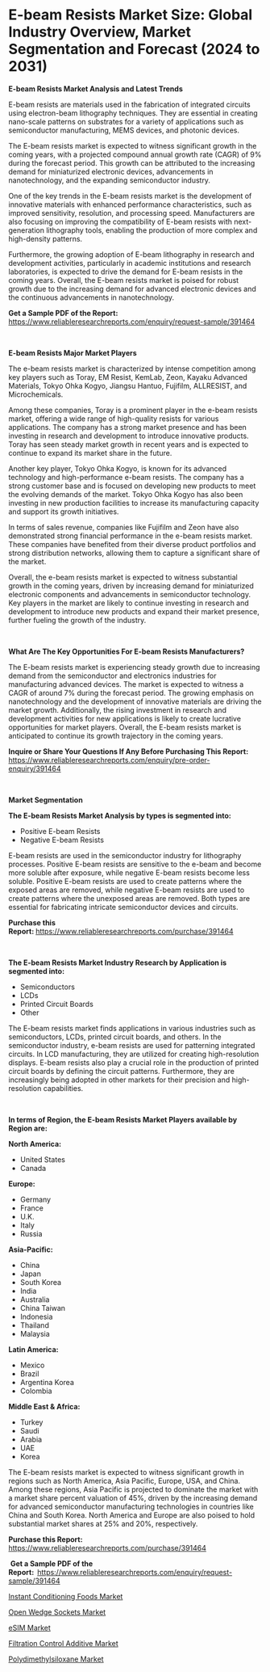 <p><h1>E-beam Resists Market Size: Global Industry Overview, Market Segmentation and Forecast (2024 to 2031)</h1></p><p><strong>E-beam Resists Market Analysis and Latest Trends</strong></p>
<p><p>E-beam resists are materials used in the fabrication of integrated circuits using electron-beam lithography techniques. They are essential in creating nano-scale patterns on substrates for a variety of applications such as semiconductor manufacturing, MEMS devices, and photonic devices.</p><p>The E-beam resists market is expected to witness significant growth in the coming years, with a projected compound annual growth rate (CAGR) of 9% during the forecast period. This growth can be attributed to the increasing demand for miniaturized electronic devices, advancements in nanotechnology, and the expanding semiconductor industry.</p><p>One of the key trends in the E-beam resists market is the development of innovative materials with enhanced performance characteristics, such as improved sensitivity, resolution, and processing speed. Manufacturers are also focusing on improving the compatibility of E-beam resists with next-generation lithography tools, enabling the production of more complex and high-density patterns.</p><p>Furthermore, the growing adoption of E-beam lithography in research and development activities, particularly in academic institutions and research laboratories, is expected to drive the demand for E-beam resists in the coming years. Overall, the E-beam resists market is poised for robust growth due to the increasing demand for advanced electronic devices and the continuous advancements in nanotechnology.</p></p>
<p><strong>Get a Sample PDF of the Report:&nbsp;</strong> <a href="https://www.reliableresearchreports.com/enquiry/request-sample/391464">https://www.reliableresearchreports.com/enquiry/request-sample/391464</a></p>
<p>&nbsp;</p>
<p><strong>E-beam Resists Major Market Players</strong></p>
<p><p>The e-beam resists market is characterized by intense competition among key players such as Toray, EM Resist, KemLab, Zeon, Kayaku Advanced Materials, Tokyo Ohka Kogyo, Jiangsu Hantuo, Fujifilm, ALLRESIST, and Microchemicals.</p><p>Among these companies, Toray is a prominent player in the e-beam resists market, offering a wide range of high-quality resists for various applications. The company has a strong market presence and has been investing in research and development to introduce innovative products. Toray has seen steady market growth in recent years and is expected to continue to expand its market share in the future.</p><p>Another key player, Tokyo Ohka Kogyo, is known for its advanced technology and high-performance e-beam resists. The company has a strong customer base and is focused on developing new products to meet the evolving demands of the market. Tokyo Ohka Kogyo has also been investing in new production facilities to increase its manufacturing capacity and support its growth initiatives.</p><p>In terms of sales revenue, companies like Fujifilm and Zeon have also demonstrated strong financial performance in the e-beam resists market. These companies have benefited from their diverse product portfolios and strong distribution networks, allowing them to capture a significant share of the market.</p><p>Overall, the e-beam resists market is expected to witness substantial growth in the coming years, driven by increasing demand for miniaturized electronic components and advancements in semiconductor technology. Key players in the market are likely to continue investing in research and development to introduce new products and expand their market presence, further fueling the growth of the industry.</p></p>
<p>&nbsp;</p>
<p><strong>What Are The Key Opportunities For E-beam Resists Manufacturers?</strong></p>
<p><p>The E-beam resists market is experiencing steady growth due to increasing demand from the semiconductor and electronics industries for manufacturing advanced devices. The market is expected to witness a CAGR of around 7% during the forecast period. The growing emphasis on nanotechnology and the development of innovative materials are driving the market growth. Additionally, the rising investment in research and development activities for new applications is likely to create lucrative opportunities for market players. Overall, the E-beam resists market is anticipated to continue its growth trajectory in the coming years.</p></p>
<p><strong>Inquire or Share Your Questions If Any Before Purchasing This Report:</strong> <a href="https://www.reliableresearchreports.com/enquiry/pre-order-enquiry/391464">https://www.reliableresearchreports.com/enquiry/pre-order-enquiry/391464</a></p>
<p>&nbsp;</p>
<p><strong>Market Segmentation</strong></p>
<p><strong>The E-beam Resists Market Analysis by types is segmented into:</strong></p>
<p><ul><li>Positive E-beam Resists</li><li>Negative E-beam Resists</li></ul></p>
<p><p>E-beam resists are used in the semiconductor industry for lithography processes. Positive E-beam resists are sensitive to the e-beam and become more soluble after exposure, while negative E-beam resists become less soluble. Positive E-beam resists are used to create patterns where the exposed areas are removed, while negative E-beam resists are used to create patterns where the unexposed areas are removed. Both types are essential for fabricating intricate semiconductor devices and circuits.</p></p>
<p><strong>Purchase this Report:&nbsp;</strong><a href="https://www.reliableresearchreports.com/purchase/391464">https://www.reliableresearchreports.com/purchase/391464</a></p>
<p>&nbsp;</p>
<p><strong>The E-beam Resists Market Industry Research by Application is segmented into:</strong></p>
<p><ul><li>Semiconductors</li><li>LCDs</li><li>Printed Circuit Boards</li><li>Other</li></ul></p>
<p><p>The E-beam resists market finds applications in various industries such as semiconductors, LCDs, printed circuit boards, and others. In the semiconductor industry, e-beam resists are used for patterning integrated circuits. In LCD manufacturing, they are utilized for creating high-resolution displays. E-beam resists also play a crucial role in the production of printed circuit boards by defining the circuit patterns. Furthermore, they are increasingly being adopted in other markets for their precision and high-resolution capabilities.</p></p>
<p>&nbsp;</p>
<p><strong>In terms of Region, the E-beam Resists Market Players available by Region are:</strong></p>
<p>
    <p> <strong> North America: </strong>
        <ul>
            <li>United States</li>
            <li>Canada</li>
        </ul>
        </p> 
    <p> <strong> Europe: </strong>
        <ul>
            <li>Germany</li>
            <li>France</li>
            <li>U.K.</li>
            <li>Italy</li>
            <li>Russia</li>
        </ul>
        </p> 
    <p> <strong> Asia-Pacific: </strong>
        <ul>
            <li>China</li>
            <li>Japan</li>
            <li>South Korea</li>
            <li>India</li>
            <li>Australia</li>
            <li>China Taiwan</li>
            <li>Indonesia</li>
            <li>Thailand</li>
            <li>Malaysia</li>
        </ul>
        </p> 
    <p> <strong> Latin America: </strong>
        <ul>
            <li>Mexico</li>
            <li>Brazil</li>
            <li>Argentina Korea</li>
            <li>Colombia</li>
        </ul>
        </p> 
    <p> <strong> Middle East & Africa: </strong>
        <ul>
            <li>Turkey</li>
            <li>Saudi</li>
            <li>Arabia</li>
            <li>UAE</li>
            <li>Korea</li>
        </ul>
    </p>
    </p>
<p><p>The E-beam resists market is expected to witness significant growth in regions such as North America, Asia Pacific, Europe, USA, and China. Among these regions, Asia Pacific is projected to dominate the market with a market share percent valuation of 45%, driven by the increasing demand for advanced semiconductor manufacturing technologies in countries like China and South Korea. North America and Europe are also poised to hold substantial market shares at 25% and 20%, respectively.</p></p>
<p><strong>Purchase this Report: </strong><a href="https://www.reliableresearchreports.com/purchase/391464">https://www.reliableresearchreports.com/purchase/391464</a></p>
<p>&nbsp;<strong>Get a Sample PDF of the Report:&nbsp;&nbsp;</strong><a href="https://www.reliableresearchreports.com/enquiry/request-sample/391464">https://www.reliableresearchreports.com/enquiry/request-sample/391464</a></p>
<p><strong></strong></p>
<p><p><a href="https://silk-columnist-571.notion.site/Instant-Conditioning-Foods-Market-Analysis-and-Market-Size-Global-Industry-Overview-Market-Segment-e56f7fbecf4a4b92b6805e150ba31806">Instant Conditioning Foods Market</a></p><p><a href="https://cat-emmental-94b.notion.site/Open-Wedge-Sockets-Market-Analysis-and-Market-Size-Global-Industry-Overview-Market-Segmentation-an-5e740de9523b411c937d08c05a9107a7">Open Wedge Sockets Market</a></p><p><a href="https://view.publitas.com/reportprime-1/esim-market-research-report-forecasted-for-period-from-2024-2031-by-market-type-market-application-and-region/">eSIM Market</a></p><p><a href="https://github.com/mauripalmi/Market-Research-Report-List-2/blob/main/filtration-control-additive-market.md">Filtration Control Additive Market</a></p><p><a href="https://view.publitas.com/reportprime-1/polydimethylsiloxane-market-analysis-and-market-size-global-industry-overview-market-segmentation-and-forecast-2024-to-2031/">Polydimethylsiloxane Market</a></p></p>